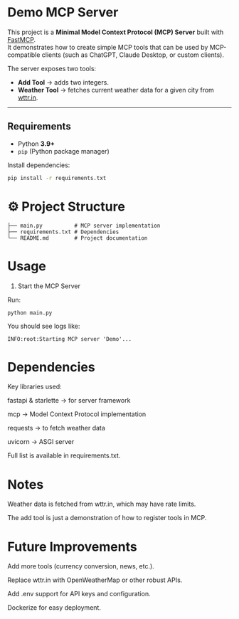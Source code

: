 #  Demo MCP Server

This project is a **Minimal Model Context Protocol (MCP) Server** built with [FastMCP](https://pypi.org/project/mcp/).  
It demonstrates how to create simple MCP tools that can be used by MCP-compatible clients (such as ChatGPT, Claude Desktop, or custom clients).  

The server exposes two tools:  
- **Add Tool** → adds two integers.  
- **Weather Tool** → fetches current weather data for a given city from [wttr.in](https://wttr.in/).  

---

##  Requirements

- Python **3.9+**  
- `pip` (Python package manager)  

Install dependencies:

```bash
pip install -r requirements.txt
```

# ⚙️ Project Structure
```.
├── main.py          # MCP server implementation
├── requirements.txt # Dependencies
└── README.md        # Project documentation
```


# Usage
1. Start the MCP Server

Run:
```
python main.py
```

You should see logs like:

```
INFO:root:Starting MCP server 'Demo'...
```

 #  Dependencies

Key libraries used:

fastapi & starlette → for server framework

mcp → Model Context Protocol implementation

requests → to fetch weather data

uvicorn → ASGI server

Full list is available in requirements.txt.

 #  Notes

Weather data is fetched from wttr.in, which may have rate limits.

The add tool is just a demonstration of how to register tools in MCP.

# Future Improvements

Add more tools (currency conversion, news, etc.).

Replace wttr.in with OpenWeatherMap or other robust APIs.

Add .env support for API keys and configuration.

Dockerize for easy deployment.
